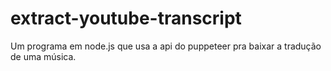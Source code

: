 # extract-youtube-transcript
Um programa em node.js que usa a api do puppeteer pra baixar a tradução de uma música.
